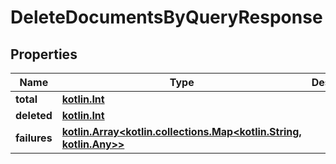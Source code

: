 # DeleteDocumentsByQueryResponse

## Properties
Name | Type | Description | Notes
------------ | ------------- | ------------- | -------------
**total** | [**kotlin.Int**](.md) |  | 
**deleted** | [**kotlin.Int**](.md) |  | 
**failures** | [**kotlin.Array&lt;kotlin.collections.Map&lt;kotlin.String, kotlin.Any&gt;&gt;**](.md) |  | 
